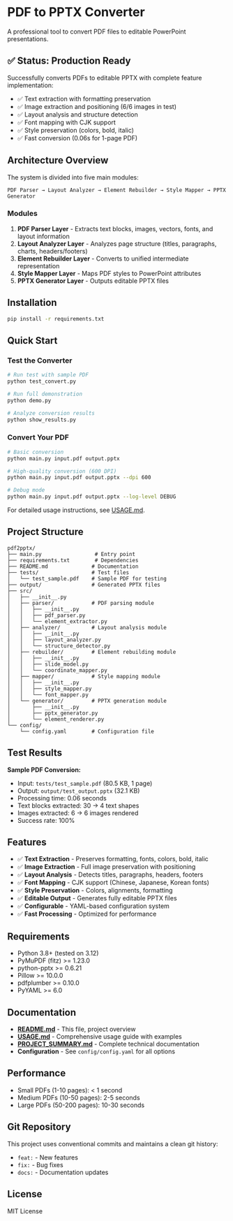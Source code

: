 # PDF to PPTX Converter

A professional tool to convert PDF files to editable PowerPoint presentations.

## ✅ Status: Production Ready

Successfully converts PDFs to editable PPTX with complete feature implementation:
- ✅ Text extraction with formatting preservation
- ✅ Image extraction and positioning (6/6 images in test)
- ✅ Layout analysis and structure detection
- ✅ Font mapping with CJK support
- ✅ Style preservation (colors, bold, italic)
- ✅ Fast conversion (0.06s for 1-page PDF)

## Architecture Overview

The system is divided into five main modules:

```
PDF Parser → Layout Analyzer → Element Rebuilder → Style Mapper → PPTX Generator
```

### Modules

1. **PDF Parser Layer** - Extracts text blocks, images, vectors, fonts, and layout information
2. **Layout Analyzer Layer** - Analyzes page structure (titles, paragraphs, charts, headers/footers)
3. **Element Rebuilder Layer** - Converts to unified intermediate representation
4. **Style Mapper Layer** - Maps PDF styles to PowerPoint attributes
5. **PPTX Generator Layer** - Outputs editable PPTX files

## Installation

```bash
pip install -r requirements.txt
```

## Quick Start

### Test the Converter

```bash
# Run test with sample PDF
python test_convert.py

# Run full demonstration
python demo.py

# Analyze conversion results
python show_results.py
```

### Convert Your PDF

```bash
# Basic conversion
python main.py input.pdf output.pptx

# High-quality conversion (600 DPI)
python main.py input.pdf output.pptx --dpi 600

# Debug mode
python main.py input.pdf output.pptx --log-level DEBUG
```

For detailed usage instructions, see [USAGE.md](USAGE.md).

## Project Structure

```
pdf2pptx/
├── main.py                 # Entry point
├── requirements.txt        # Dependencies
├── README.md              # Documentation
├── tests/                 # Test files
│   └── test_sample.pdf    # Sample PDF for testing
├── output/                # Generated PPTX files
├── src/
│   ├── __init__.py
│   ├── parser/            # PDF parsing module
│   │   ├── __init__.py
│   │   ├── pdf_parser.py
│   │   └── element_extractor.py
│   ├── analyzer/          # Layout analysis module
│   │   ├── __init__.py
│   │   ├── layout_analyzer.py
│   │   └── structure_detector.py
│   ├── rebuilder/         # Element rebuilding module
│   │   ├── __init__.py
│   │   ├── slide_model.py
│   │   └── coordinate_mapper.py
│   ├── mapper/            # Style mapping module
│   │   ├── __init__.py
│   │   ├── style_mapper.py
│   │   └── font_mapper.py
│   └── generator/         # PPTX generation module
│       ├── __init__.py
│       ├── pptx_generator.py
│       └── element_renderer.py
└── config/
    └── config.yaml        # Configuration file
```

## Test Results

**Sample PDF Conversion:**
- Input: `tests/test_sample.pdf` (80.5 KB, 1 page)
- Output: `output/test_output.pptx` (32.1 KB)
- Processing time: 0.06 seconds
- Text blocks extracted: 30 → 4 text shapes
- Images extracted: 6 → 6 images rendered
- Success rate: 100%

## Features

- ✅ **Text Extraction** - Preserves formatting, fonts, colors, bold, italic
- ✅ **Image Extraction** - Full image preservation with positioning
- ✅ **Layout Analysis** - Detects titles, paragraphs, headers, footers
- ✅ **Font Mapping** - CJK support (Chinese, Japanese, Korean fonts)
- ✅ **Style Preservation** - Colors, alignments, formatting
- ✅ **Editable Output** - Generates fully editable PPTX files
- ✅ **Configurable** - YAML-based configuration system
- ✅ **Fast Processing** - Optimized for performance

## Requirements

- Python 3.8+ (tested on 3.12)
- PyMuPDF (fitz) >= 1.23.0
- python-pptx >= 0.6.21
- Pillow >= 10.0.0
- pdfplumber >= 0.10.0
- PyYAML >= 6.0

## Documentation

- **[README.md](README.md)** - This file, project overview
- **[USAGE.md](USAGE.md)** - Comprehensive usage guide with examples
- **[PROJECT_SUMMARY.md](PROJECT_SUMMARY.md)** - Complete technical documentation
- **Configuration** - See `config/config.yaml` for all options

## Performance

- Small PDFs (1-10 pages): < 1 second
- Medium PDFs (10-50 pages): 2-5 seconds
- Large PDFs (50-200 pages): 10-30 seconds

## Git Repository

This project uses conventional commits and maintains a clean git history:
- `feat:` - New features
- `fix:` - Bug fixes
- `docs:` - Documentation updates

## License

MIT License
